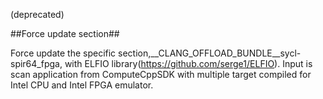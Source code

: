 (deprecated)

##Force update section##

Force update the specific section,__CLANG_OFFLOAD_BUNDLE__sycl-spir64_fpga, with ELFIO library(https://github.com/serge1/ELFIO).
Input is scan application from ComputeCppSDK with multiple target compiled for Intel CPU and Intel FPGA emulator.



